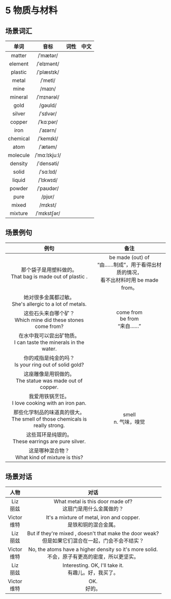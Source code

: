 # 5 物质与材料

## 场景词汇

|   单词   |     音标      | 词性 | 中文 |
| :------: | :-----------: | :--: | :--: |
|  matter  |   /ˈmætər/    |      |      |
| element  |  /ˈelɪmənt/   |      |      |
| plastic  |  /ˈplæstɪk/   |      |      |
|  metal   |    /ˈmetl/    |      |      |
|   mine   |    /maɪn/     |      |      |
| mineral  |  /ˈmɪnərəl/   |      |      |
|   gold   |    /ɡəʊld/    |      |      |
|  silver  |   /ˈsɪlvər/   |      |      |
|  copper  |   /ˈkɑːpər/   |      |      |
|   iron   |   /ˈaɪərn/    |      |      |
| chemical |   /ˈkemɪkl/   |      |      |
|   atom   |    /ˈætəm/    |      |      |
| molecule | /ˈmɑːlɪkjuːl/ |      |      |
| density  |  /ˈdensəti/   |      |      |
|  solid   |   /ˈsɑːlɪd/   |      |      |
|  liquid  |   /ˈlɪkwɪd/   |      |      |
|  powder  |   /ˈpaʊdər/   |      |      |
|   pure   |    /pjʊr/     |      |      |
|  mixed   |    /mɪkst/    |      |      |
| mixture  |  /ˈmɪkstʃər/  |      |      |

## 场景例句

|                             例句                             |                             备注                             |
| :----------------------------------------------------------: | :----------------------------------------------------------: |
| 那个袋子是用塑料做的。<br />That bag is made out of plastic . | be made (out) of<br />“由……制成”，用于看得出材质的情况，<br />看不出材料时用 be made from。 |
| 她对很多金属都过敏。<br />She's allergic to a lot of metals. |                                                              |
| 这些石头来自哪个矿？<br />Which mine did these stones come from? |             come from<br />be from<br />“来自……”             |
| 在水中我可以尝出矿物质。<br />I can taste the minerals in the water. |                                                              |
|  你的戒指是纯金的吗？<br />Is your ring out of solid gold?   |                                                              |
| 这座雕像是用铜做的。<br />The statue was made out of copper. |                                                              |
|    我爱用铁锅烹饪。<br />I love cooking with an iron pan.    |                                                              |
| 那些化学制品的味道真的很大。<br />The smell of those chemicals is really strong. |                   smell<br />n. 气味，嗅觉                   |
|   这些耳环是纯银的。<br />These earrings are pure silver.    |                                                              |
|     这是哪种混合物？<br />What kind of mixture is this?      |                                                              |

## 场景对话

|       人物       |                             对话                             |
| :--------------: | :----------------------------------------------------------: |
|  Liz<br />丽兹   | What metal is this door made of?<br />这扇门是用什么金属做的？ |
| Victor<br />维特 | It's a mixture of metal, iron and copper.<br />是铁和铜的混合金属。 |
|  Liz<br />丽兹   | But if they're mixed , doesn't that make the door weak?<br />但是如果它们混合在一起，门会不会不结实？ |
| Victor<br />维特 | No, the atoms have a higher density so it's more solid.<br />不会，原子有更高的密度，所以更坚实。 |
|  Liz<br />丽兹   |   Interesting. OK, I'll take it.<br />有趣儿。好，我买了。   |
| Victor<br />维特 |                       OK.<br />好的。                        |